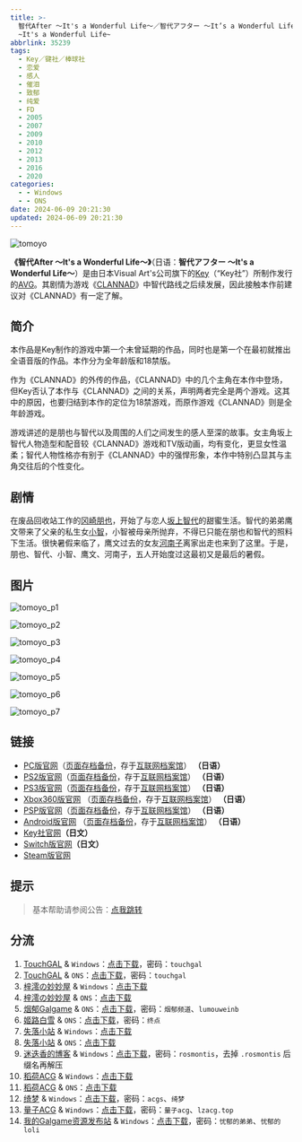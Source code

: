 ```yaml
---
title: >-
  智代After ～It's a Wonderful Life～／智代アフター ～It’s a Wonderful Life～／Tomoyo After
  ~It's a Wonderful Life~
abbrlink: 35239
tags:
  - Key／键社／棒球社
  - 恋爱
  - 感人
  - 催泪
  - 致郁
  - 纯爱
  - FD
  - 2005
  - 2007
  - 2009
  - 2010
  - 2012
  - 2013
  - 2016
  - 2020
categories:
  - - Windows
  - - ONS
date: 2024-06-09 20:21:30
updated: 2024-06-09 20:21:30
---
```


![tomoyo](https://static.saop.cc/vns/img/tomoyo.webp)

**《智代After ～It's a Wonderful Life～》**（日语：**智代アフター ～It's a Wonderful Life～**）是由日本Visual Art's公司旗下的[Key](https://zh.moegirl.org.cn/Key)（“Key社”）所制作发行的[AVG](https://zh.moegirl.org.cn/AVG)。其剧情为游戏《[CLANNAD](https://zh.moegirl.org.cn/CLANNAD)》中智代路线之后续发展，因此接触本作前建议对《CLANNAD》有一定了解。

<!-- more -->

## 简介

本作品是Key制作的游戏中第一个未曾延期的作品，同时也是第一个在最初就推出全语音版的作品。本作分为全年龄版和18禁版。

作为《CLANNAD》的外传的作品，《CLANNAD》中的几个主角在本作中登场，但Key否认了本作与《CLANNAD》之间的关系，声明两者完全是两个游戏。这其中的原因，也要归结到本作的定位为18禁游戏，而原作游戏《CLANNAD》则是全年龄游戏。

游戏讲述的是朋也与智代以及周围的人们之间发生的感人至深的故事。女主角坂上智代人物造型和配音较《CLANNAD》游戏和TV版动画，均有变化，更显女性温柔；智代人物性格亦有别于《CLANNAD》中的强悍形象，本作中特别凸显其与主角交往后的个性变化。

## 剧情

在废品回收站工作的[冈崎朋也](https://zh.moegirl.org.cn/冈崎朋也)，开始了与恋人[坂上智代](https://zh.moegirl.org.cn/坂上智代)的甜蜜生活。智代的弟弟鹰文带来了父亲的私生女[小智](https://zh.moegirl.org.cn/index.php?title=三岛智&action=edit&redlink=1)，小智被母亲所抛弃，不得已只能在朋也和智代的照料下生活。很快暑假来临了，鹰文过去的女友[河南子](https://zh.moegirl.org.cn/河南子)离家出走也来到了这里。于是，朋也、智代、小智、鹰文、河南子，五人开始度过这最初又是最后的暑假。

## 图片

![tomoyo_p1](https://static.saop.cc/vns/img/tomoyo_p1.webp)

![tomoyo_p2](https://static.saop.cc/vns/img/tomoyo_p2.webp)

![tomoyo_p3](https://static.saop.cc/vns/img/tomoyo_p3.webp)

![tomoyo_p4](https://static.saop.cc/vns/img/tomoyo_p4.webp)

![tomoyo_p5](https://static.saop.cc/vns/img/tomoyo_p5.webp)

![tomoyo_p6](https://static.saop.cc/vns/img/tomoyo_p6.webp)

![tomoyo_p7](https://static.saop.cc/vns/img/tomoyo_p7.webp)

## 链接

- [PC版官网](http://key.visualarts.gr.jp/product/tomoyo/)（[页面存档备份](https://web.archive.org/web/20121025131827/http://key.visualarts.gr.jp/product/tomoyo/)，存于[互联网档案馆](https://zh.wikipedia.org/wiki/互联网档案馆)） **（日语）**
- [PS2版官网](http://prot.co.jp/ps2/tomoyoafter/index.html)（[页面存档备份](https://web.archive.org/web/20120510180157/http://prot.co.jp/ps2/tomoyoafter/index.html)，存于[互联网档案馆](https://zh.wikipedia.org/wiki/互联网档案馆)） **（日语）**
- [PS3版官网](http://www.prot.co.jp/ps3/tomoyo/index.html)（[页面存档备份](https://web.archive.org/web/20121217040534/http://www.prot.co.jp/ps3/tomoyo/index.html)，存于[互联网档案馆](https://zh.wikipedia.org/wiki/互联网档案馆)） **（日语）**
- [Xbox360版官网](http://www.prot.co.jp/xbox/tomoyoafter/) （[页面存档备份](https://web.archive.org/web/20130618013123/http://www.prot.co.jp/xbox/tomoyoafter/)，存于[互联网档案馆](https://zh.wikipedia.org/wiki/互联网档案馆)） **（日语）**
- [PSP版官网](http://www.prot.co.jp/psp/tomoyoafter/index.html)（[页面存档备份](https://web.archive.org/web/20120712204106/http://www.prot.co.jp/psp/tomoyoafter/index.html)，存于[互联网档案馆](https://zh.wikipedia.org/wiki/互联网档案馆)） **（日语）**
- [Android版官网](http://sp.v-motto.jp/pc/appli/tomoyo/index.php) （[页面存档备份](https://web.archive.org/web/20150608215609/http://sp.v-motto.jp/pc/appli/tomoyo/index.php)，存于[互联网档案馆](https://zh.wikipedia.org/wiki/互联网档案馆)） **（日语）**
- [Key社官网](https://key.visualarts.gr.jp/product/tomoyo/)**（日文）**
- [Switch版官网](https://www.prot.co.jp/switch/tomoyoafter/index.html)**（日文）**
- [Steam版官网](https://store.steampowered.com/app/462990)

## 提示

> 基本帮助请参阅公告：[点我跳转](/p/announcement/)

## 分流

1. [TouchGAL](https://touchgal.net/) & `Windows`：[点击下载](https://pan.touchgal.net/s/B3xIw)，密码：`touchgal`
2. [TouchGAL](https://touchgal.net/) & `ONS`：[点击下载](https://pan.touchgal.net/s/g0puL)，密码：`touchgal`
3. [梓澪の妙妙屋](https://zi0.cc/) & `Windows`：[点击下载](https://zi0.cc/d/%60%E3%80%90%E5%90%88%E9%9B%86%E7%B3%BB%E5%88%97%E3%80%91/%E3%80%90PC%E3%80%91key%E7%A4%BE%E7%B3%BB%E5%88%97%E4%BD%9C%E5%93%81/%E6%99%BA%E4%BB%A3after.zip?sign=pxWp7B_AUeZCZ2d8nkYUz1BoJckNX5Cctnzr_plLG8g=:0)
4. [梓澪の妙妙屋](https://zi0.cc/) & `ONS`：[点击下载](https://zi0.cc/d/%60%E3%80%90%E5%BD%92%20%E6%A1%A3%E3%80%91/%E3%80%90ONS%E5%90%88%E9%9B%86%E3%80%91/%5Bkey%5D%E6%99%BA%E4%BB%A3After%20%EF%BD%9EIt's%20a%20Wonderful%20Life%EF%BD%9E.7z?sign=m-sDbdAfMGMyYeY-C53JmmTmUwJUjwc7OyH3SiR_Fus=:0)
5. [烟郁Galgame](https://yanyugal.top/) & `ONS`：[点击下载](https://yanyugal.top/d/disk1/%E5%B0%8F%E5%B0%8F%E7%9A%84%E5%88%86%E4%BA%AB%EF%BC%88PC%EF%BC%86%E5%AE%89%E5%8D%93%EF%BC%89/%E5%AE%89%E5%8D%93/ons/%E6%99%BA%E4%BB%A3After%20%EF%BD%9EIt's%20a%20Wonderful%20Life%EF%BD%9E.7z)，密码：`烟郁频道`、`lumouweinb`
6. [姬路白雪](https://pan.jlbx.xyz/) & `ONS`：[点击下载](https://pan.jlbx.xyz/?s=%E6%99%BA%E4%BB%A3)，密码：`终点`
7. [失落小站](https://www.shinnku.com/) & `Windows`：[点击下载](https://www.shinnku.com/api/download/0/win/%E6%99%BA%E4%BB%A3After~It's%20a%20Wonderful%20Life(%E5%8F%8C%E7%89%88%E6%9C%AC).7z)
8. [失落小站](https://www.shinnku.com/) & `ONS`：[点击下载](https://www.shinnku.com/api/download/0/ons/%E6%99%BA%E4%BB%A3after.zip)
9. [迷迭香的博客](https://rosmontis.com/) & `Windows`：[点击下载](https://drive.rosmontis.com/s/d3Nsq)，密码：`rosmontis`，去掉 `.rosmontis` 后缀名再解压
10. [稻荷ACG](https://amoebi.com/) & `Windows`：[点击下载](https://sakustar.me/art/320)
11. [稻荷ACG](https://amoebi.com/) & `ONS`：[点击下载](https://sakustar.me/art/614)
12. [绮梦](https://acgs.one/) & `Windows`：[点击下载](https://acgs.one/game/32.html)，密码：`acgs`、`绮梦`
13. [量子ACG](https://lzacg.org/) & `Windows`：[点击下载](https://lzacg.org/4340)，密码：`量子acg`、`lzacg.top`
14. [我的Galgame资源发布站](https://www.ttloli.com/) & `Windows`：[点击下载](https://www.ttloli.com/zhidaiafter.html)，密码：`忧郁的弟弟`、`忧郁的loli`
